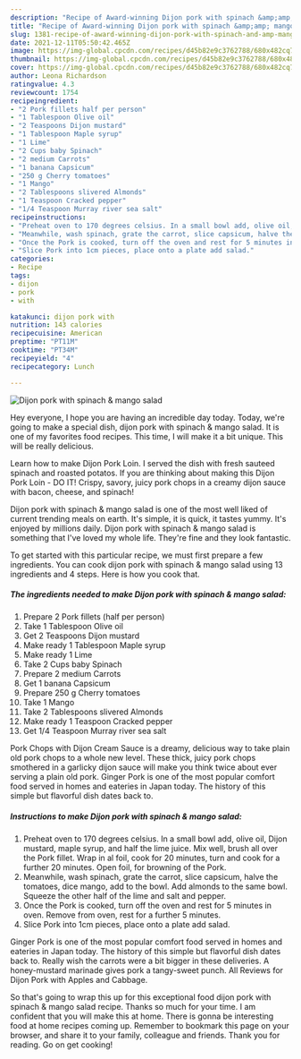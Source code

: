 ```yaml
---
description: "Recipe of Award-winning Dijon pork with spinach &amp;amp; mango salad"
title: "Recipe of Award-winning Dijon pork with spinach &amp;amp; mango salad"
slug: 1381-recipe-of-award-winning-dijon-pork-with-spinach-and-amp-mango-salad
date: 2021-12-11T05:50:42.465Z
image: https://img-global.cpcdn.com/recipes/d45b82e9c3762788/680x482cq70/dijon-pork-with-spinach-mango-salad-recipe-main-photo.jpg
thumbnail: https://img-global.cpcdn.com/recipes/d45b82e9c3762788/680x482cq70/dijon-pork-with-spinach-mango-salad-recipe-main-photo.jpg
cover: https://img-global.cpcdn.com/recipes/d45b82e9c3762788/680x482cq70/dijon-pork-with-spinach-mango-salad-recipe-main-photo.jpg
author: Leona Richardson
ratingvalue: 4.3
reviewcount: 1754
recipeingredient:
- "2 Pork fillets half per person"
- "1 Tablespoon Olive oil"
- "2 Teaspoons Dijon mustard"
- "1 Tablespoon Maple syrup"
- "1 Lime"
- "2 Cups baby Spinach"
- "2 medium Carrots"
- "1 banana Capsicum"
- "250 g Cherry tomatoes"
- "1 Mango"
- "2 Tablespoons slivered Almonds"
- "1 Teaspoon Cracked pepper"
- "1/4 Teaspoon Murray river sea salt"
recipeinstructions:
- "Preheat oven to 170 degrees celsius. In a small bowl add, olive oil, Dijon mustard, maple syrup, and half the lime juice. Mix well, brush all over the Pork fillet. Wrap in al foil, cook for 20 minutes, turn and cook for a further 20 minutes. Open foil, for browning of the Pork."
- "Meanwhile, wash spinach, grate the carrot, slice capsicum, halve the tomatoes, dice mango, add to the bowl. Add almonds to the same bowl. Squeeze the other half of the lime and salt and pepper."
- "Once the Pork is cooked, turn off the oven and rest for 5 minutes in oven. Remove from oven, rest for a further 5 minutes."
- "Slice Pork into 1cm pieces, place onto a plate add salad."
categories:
- Recipe
tags:
- dijon
- pork
- with

katakunci: dijon pork with 
nutrition: 143 calories
recipecuisine: American
preptime: "PT11M"
cooktime: "PT34M"
recipeyield: "4"
recipecategory: Lunch

---
```



![Dijon pork with spinach &amp; mango salad](https://img-global.cpcdn.com/recipes/d45b82e9c3762788/680x482cq70/dijon-pork-with-spinach-mango-salad-recipe-main-photo.jpg)

Hey everyone, I hope you are having an incredible day today. Today, we're going to make a special dish, dijon pork with spinach &amp; mango salad. It is one of my favorites food recipes. This time, I will make it a bit unique. This will be really delicious.

Learn how to make Dijon Pork Loin. I served the dish with fresh sauteed spinach and roasted potatos. If you are thinking about making this Dijon Pork Loin - DO IT! Crispy, savory, juicy pork chops in a creamy dijon sauce with bacon, cheese, and spinach!

Dijon pork with spinach &amp; mango salad is one of the most well liked of current trending meals on earth. It's simple, it is quick, it tastes yummy. It's enjoyed by millions daily. Dijon pork with spinach &amp; mango salad is something that I've loved my whole life. They're fine and they look fantastic.


To get started with this particular recipe, we must first prepare a few ingredients. You can cook dijon pork with spinach &amp; mango salad using 13 ingredients and 4 steps. Here is how you cook that.

<!--inarticleads1-->

##### The ingredients needed to make Dijon pork with spinach &amp; mango salad:

1. Prepare 2 Pork fillets (half per person)
1. Take 1 Tablespoon Olive oil
1. Get 2 Teaspoons Dijon mustard
1. Make ready 1 Tablespoon Maple syrup
1. Make ready 1 Lime
1. Take 2 Cups baby Spinach
1. Prepare 2 medium Carrots
1. Get 1 banana Capsicum
1. Prepare 250 g Cherry tomatoes
1. Take 1 Mango
1. Take 2 Tablespoons slivered Almonds
1. Make ready 1 Teaspoon Cracked pepper
1. Get 1/4 Teaspoon Murray river sea salt


Pork Chops with Dijon Cream Sauce is a dreamy, delicious way to take plain old pork chops to a whole new level. These thick, juicy pork chops smothered in a garlicky dijon sauce will make you think twice about ever serving a plain old pork. Ginger Pork is one of the most popular comfort food served in homes and eateries in Japan today. The history of this simple but flavorful dish dates back to. 

<!--inarticleads2-->

##### Instructions to make Dijon pork with spinach &amp; mango salad:

1. Preheat oven to 170 degrees celsius. In a small bowl add, olive oil, Dijon mustard, maple syrup, and half the lime juice. Mix well, brush all over the Pork fillet. Wrap in al foil, cook for 20 minutes, turn and cook for a further 20 minutes. Open foil, for browning of the Pork.
1. Meanwhile, wash spinach, grate the carrot, slice capsicum, halve the tomatoes, dice mango, add to the bowl. Add almonds to the same bowl. Squeeze the other half of the lime and salt and pepper.
1. Once the Pork is cooked, turn off the oven and rest for 5 minutes in oven. Remove from oven, rest for a further 5 minutes.
1. Slice Pork into 1cm pieces, place onto a plate add salad.


Ginger Pork is one of the most popular comfort food served in homes and eateries in Japan today. The history of this simple but flavorful dish dates back to. Really wish the carrots were a bit bigger in these deliveries. A honey-mustard marinade gives pork a tangy-sweet punch. All Reviews for Dijon Pork with Apples and Cabbage. 

So that's going to wrap this up for this exceptional food dijon pork with spinach &amp; mango salad recipe. Thanks so much for your time. I am confident that you will make this at home. There is gonna be interesting food at home recipes coming up. Remember to bookmark this page on your browser, and share it to your family, colleague and friends. Thank you for reading. Go on get cooking!
